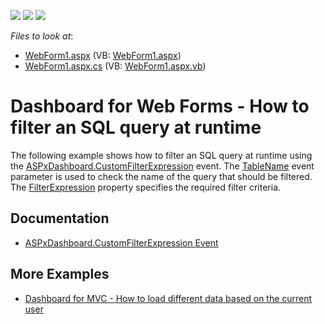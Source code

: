 <!-- default badges list -->
![](https://img.shields.io/endpoint?url=https://codecentral.devexpress.com/api/v1/VersionRange/128579849/21.2.4%2B)
[![](https://img.shields.io/badge/Open_in_DevExpress_Support_Center-FF7200?style=flat-square&logo=DevExpress&logoColor=white)](https://supportcenter.devexpress.com/ticket/details/T479085)
[![](https://img.shields.io/badge/📖_How_to_use_DevExpress_Examples-e9f6fc?style=flat-square)](https://docs.devexpress.com/GeneralInformation/403183)
<!-- default badges end -->
<!-- default file list -->
*Files to look at*:

* [WebForm1.aspx](./CS/ASPxDashboard_CustomFilterExpression/WebForm1.aspx) (VB: [WebForm1.aspx](./VB/ASPxDashboard_CustomFilterExpression/WebForm1.aspx))
* [WebForm1.aspx.cs](./CS/ASPxDashboard_CustomFilterExpression/WebForm1.aspx.cs) (VB: [WebForm1.aspx.vb](./VB/ASPxDashboard_CustomFilterExpression/WebForm1.aspx.vb))
<!-- default file list end -->

# Dashboard for Web Forms - How to filter an SQL query at runtime

The following example shows how to filter an SQL query at runtime using the <a href="https://documentation.devexpress.com/#Dashboard/DevExpressDashboardWebASPxDashboard_CustomFilterExpressiontopic">ASPxDashboard.CustomFilterExpression</a> event. The <a href="https://documentation.devexpress.com/#CoreLibraries/DevExpressDataAccessCustomFilterExpressionEventArgs_TableNametopic">TableName</a> event parameter is used to check the name of the query that should be filtered. The <a href="https://documentation.devexpress.com/#CoreLibraries/DevExpressDataAccessCustomFilterExpressionEventArgs_FilterExpressiontopic">FilterExpression</a> property specifies the required filter criteria.

## Documentation

- [ASPxDashboard.CustomFilterExpression Event](https://docs.devexpress.com/Dashboard/DevExpress.DashboardWeb.ASPxDashboard.CustomFilterExpression)

## More Examples

- [Dashboard for MVC - How to load different data based on the current user](https://github.com/DevExpress-Examples/DashboardDifferentUserDataMVC)
